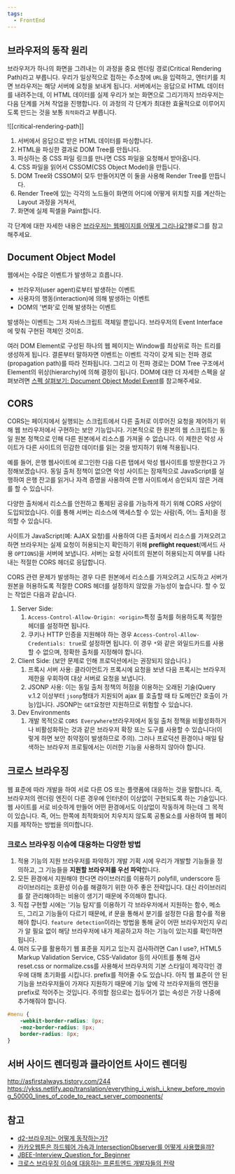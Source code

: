 ```yaml
---
tags:
  - FrontEnd
---
```

## 브라우저의 동작 원리
브라우저가 하나의 화면을 그려내는 이 과정을 중요 렌더링 경로(Critical Rendering Path)라고 부릅니다.
우리가 일상적으로 접하는 주소창에 `URL`을 입력하고, 엔터키를 치면 브라우저는 해당 서버에 요청을 보내게 됩니다. 서버에서는 응답으로 HTML 데이터를 내려주는데, 이 HTML 데이터를 실제 우리가 보는 화면으로 그리기까지 브라우저는 다음 단계를 거쳐 작업을 진행합니다. 이 과정의 각 단계가 최대한 효율적으로 이루어지도록 만드는 것을 보통 `최적화`라고 부릅니다.

![[critical-rendering-path]]

1. 서버에서 응답으로 받은 HTML 데이터를 파싱합니다.
2. HTML을 파싱한 결과로 DOM Tree를 만듭니다.
3. 파싱하는 중 CSS 파일 링크를 만나면 CSS 파일을 요청해서 받아옵니다.
4. CSS 파일을 읽어서 CSSOM(CSS Object Model)을 만듭니다.
5. DOM Tree와 CSSOM이 모두 만들어지면 이 둘을 사용해 Render Tree를 만듭니다.
6. Render Tree에 있는 각각의 노드들이 화면의 어디에 어떻게 위치할 지를 계산하는 Layout 과정을 거쳐서,
7. 화면에 실제 픽셀을 Paint합니다.

각 단계에 대한 자세한 내용은 [브라우저는 웹페이지를 어떻게 그리나요?](https://m.post.naver.com/viewer/postView.nhn?volumeNo=8431285&memberNo=34176766)블로그를 참고해주세요.

## Document Object Model
웹에서는 수많은 이벤트가 발생하고 흐릅니다.
- 브라우저(user agent)로부터 발생하는 이벤트
- 사용자의 행동(interaction)에 의해 발생하는 이벤트
- DOM의 '변화'로 인해 발생하는 이벤트

발생하는 이벤트는 그저 자바스크립트 객체일 뿐입니다. 브라우저의 Event Interface에 맞춰 구현된 객체인 것이죠.

여러 DOM Element로 구성된 하나의 웹 페이지는 Window를 최상위로 하는 트리를 생성하게 됩니다. 결론부터 말하자면 이벤트는 이벤트 각각이 갖게 되는 전파 경로(propagation path)를 따라 전파됩니다. 그리고 이 전파 경로는 DOM Tree 구조에서 Element의 위상(hierarchy)에 의해 결정이 됩니다.
DOM에 대한 더 자세한 스펙을 살펴보려면 [스펙 살펴보기: Document Object Model Event](https://jbee.io/web/about-event-in-the-web/)를 참고해주세요.

## CORS
CORS는 페이지에서 실행되는 스크립트에서 다른 출처로 이루어진 요청을 제어하기 위해 웹 브라우저에서 구현하는 보안 기능입니다. 기본적으로 한 원본의 웹 스크립트는 동일 원본 정책으로 인해 다른 원본에서 리소스를 가져올 수 없습니다. 이 제한은 악성 사이트가 다른 사이트의 민감한 데이터를 읽는 것을 방지하기 위해 적용됩니다.

예를 들어, 은행 웹사이트에 로그인한 다음 다른 탭에서 악성 웹사이트를 방문한다고 가정해보겠습니다. 동일 출처 정책이 없으면 악성 사이트는 잠재적으로 JavaScript를 실행하여 은행 잔고를 읽거나 자격 증명을 사용하여 은행 사이트에서 승인되지 않은 거래를 할 수 있습니다.

다양한 출처에서 리소스를 안전하고 통제된 공유를 가능하게 하기 위해 CORS 사양이 도입되었습니다. 이를 통해 서버는 리소스에 액세스할 수 있는 사람(즉, 어느 출처)을 정의할 수 있습니다.

사이트가 JavaScript(예: AJAX 요청)를 사용하여 다른 출처에서 리소스를 가져오려고 하면 브라우저는 실제 요청이 허용되는지 확인하기 위해 **preflight request**(메서드 사용 `OPTIONS`)을 서버에 보냅니다. 서버는 요청 사이트의 원본이 허용되는지 여부를 나타내는 적절한 CORS 헤더로 응답합니다.

CORS 관련 문제가 발생하는 경우 다른 원본에서 리소스를 가져오려고 시도하고 서버가 원본을 허용하도록 적절한 CORS 헤더를 설정하지 않았을 가능성이 높습니다. 할 수 있는 작업은 다음과 같습니다.
1. Server Side:
	1. `Access-Control-Allow-Origin: <origin>`특정 출처를 허용하도록 적절한 헤더를 설정하면 됩니다.
	2. 쿠키나 HTTP 인증을 지원해야 하는 경우 `Access-Control-Allow-Credentials: true`로 설정하면 됩니다. 이 경우 `*`와 같은 와일드카드를 사용할 수 없으며, 정확한 출처를 지정해야 합니다.
2. Client Side: (보안 문제로 인해 프로덕션에서는 권장되지 않습니다.)
	1. 프록시 서버 사용: 클라이언트가 프록시에 요청을 보낸 다음 프록시는 브라우저 제한을 우회하여 대상 서버로 요청을 보냅니다.
	2. JSONP 사용: 이는 동일 출처 정책의 허점을 이용하는 오래된 기술(Query v.1.2 이상부터 `jsonp`형태가 지원되어 ajax 를 호출할 때 타 도메인간 호출이 가능)입니다. JSONP는 `GET`요청만 지원하므로 위험할 수 있습니다.
3. Dev Environments
	1. 개발 목적으로 `CORS Everywhere`브라우저에서 동일 출처 정책을 비활성화하거나 비활성화하는 것과 같은 브라우저 확장 또는 도구를 사용할 수 있습니다(이렇게 하면 보안 취약점이 발생하므로 주의). 그러나 프로덕션 환경이나 매일 탐색하는 브라우저 프로필에서는 이러한 기능을 사용하지 않아야 합니다.

## 크로스 브라우징
웹 표준에 따라 개발을 하여 서로 다른 OS 또는 플랫폼에 대응하는 것을 말합니다. 즉, 브라우저의 렌더링 엔진이 다른 경우에 인터넷이 이상없이 구현되도록 하는 기술입니다. 웹 사이트를 서로 비슷하게 만들어 어떤 환경에서도 이상없이 작동하게 하는데 그 목적이 있습니다. 즉, 어느 한쪽에 최적화되어 치우치지 않도록 공통요소를 사용하여 웹 페이지를 제작하는 방법을 의미합니다.

### 크로스 브라우징 이슈에 대응하는 다양한 방법
1. 적용 기능의 지원 브라우저를 파악하기
   개발 기획 시에 우리가 개발할 기능들을 정의하고, 그 기능들을 **지원할 브라우저를 우선 파악**합니다.
2. 모든 환경에서 지원해야 한다면 라이브러리를 이용하기
   polyfill, underscore 등 라이브러리는 호환성 이슈를 해결하기 위한 아주 좋은 전략입니다. 대신 라이브러리를 잘 관리해야하는 비용이 생기기 때문에 주의해야 합니다.
3. 직접 구현할 시에는 '기능 탐지'를 이용하기
   각 브라우저에서 지원하는 함수, 메소드, 그리고 기능들이 다르기 때문에, if 문을 통해서 분기를 설정한 다음 함수를 적용해야 합니다. `feature detection`이라는 방법을 통해 굳이 어떤 브라우저인지 우리가 알 필요 없이 해당 브라우저에 내가 제공하고자 하는 기능이 있는지를 확인하면 됩니다.
4. 여러 도구를 활용하기
   웹 표준을 지키고 있는지 검사하려면 Can I use?, HTML5 Markup Validation Service, CSS-Validator 등의 사이트를 통해 검사
   reset.css or normalize.css를 사용해서 브라우저의 기본 스타일이 제각각인 경우에 대해 초기화를 시킵니다.
   prefix를 적어줄 수도 있습니다. 아직 웹 표준이 안 된 기능을 브라우저들이 가져다 지원하기 때문에 기능 앞에 각 브라우저들의 엔진을 prefix로 적어주는 것입니다. 주의할 점으로는 접두어가 없는 속성은 가장 나중에 추가해줘야 합니다.
```css
#menu {
	-webkit-border-radius: 8px;
	-moz-border-radius: 8px;
	border-radius: 8px;
}
```

## 서버 사이드 렌더링과 클라이언트 사이드 렌더링
http://asfirstalways.tistory.com/244
https://ykss.netlify.app/translation/everything_i_wish_i_knew_before_moving_50000_lines_of_code_to_react_server_components/

## 참고
- [d2-브라우저는 어떻게 동작하는가?](https://d2.naver.com/helloworld/59361)
- [카카오웹툰은 하드웨어 가속과 IntersectionObserver를 어떻게 사용했을까?](https://fe-developers.kakaoent.com/2021/211202-gpu-intersection-observer/)
- [JBEE-Interview_Question_for_Beginner](https://github.com/JaeYeopHan/Interview_Question_for_Beginner/blob/main/FrontEnd/README.md#document-object-model)
- [크로스 브라우징 이슈에 대응하는 프론트엔드 개발자들의 전략](http://asfirstalways.tistory.com/237)